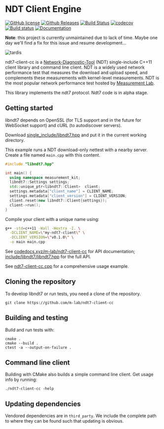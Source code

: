 # NDT Client Engine

[![GitHub license](https://img.shields.io/github/license/m-lab/ndt7-client-cc.svg)](https://raw.githubusercontent.com/m-lab/ndt7-client-cc/main/LICENSE) [![Github Releases](https://img.shields.io/github/release/m-lab/ndt7-client-cc.svg)](https://github.com/m-lab/ndt7-client-cc/releases) [![Build Status](https://app.travis-ci.com/m-lab/ndt7-client-cc.svg?branch=main)](https://app.travis-ci.com/m-lab/ndt7-client-cc) [![codecov](https://codecov.io/gh/m-lab/ndt7-client-cc/branch/main/graph/badge.svg)](https://codecov.io/gh/m-lab/ndt7-client-cc) [![Build status](https://img.shields.io/appveyor/ci/bassosimone/ndt7-client-cc/main.svg?label=appveyor)](https://ci.appveyor.com/project/bassosimone/ndt7-client-cc/branch/main) [![Documentation](https://codedocs.xyz/m-lab/ndt7-client-cc.svg)](https://codedocs.xyz/m-lab/ndt7-client-cc/)

**Note**: this project is currently unmaintained due to lack of time. Maybe
one day we'll find a fix for this issue and resume development...

![tardis](docs/tardis.gif
  "It's not supposed to make that noise. You leave the brakes on.")

ndt7-client-cc is a [Network-Diagnostic-Tool](
https://github.com/ndt-project/ndt/wiki/NDTProtocol) (NDT) single-include C++11
client library and command line client. NDT is a widely used network performance
test that measures the download and upload speed, and complements these
measurements with kernel-level measurements. NDT is the most popular network
performance test hosted by [Measurement Lab](https://www.measurementlab.net/).

This library implements the ndt7 protocol. Ndt7 code is in alpha stage.

## Getting started

libndt7 depends on OpenSSL (for TLS support and in the future for
WebSocket support) and cURL (to autodiscover servers).

Download [single_include/libndt7.hpp](
https://github.com/m-lab/ndt7-client-cc/blob/main/single_include/libndt7.hpp) and
put it in the current working directory.

This example runs a NDT download-only nettest with a nearby server. Create
a file named `main.cpp` with this content.

```C++
#include "libndt7.hpp"

int main() {
  using namespace measurement_kit;
  libndt7::Settings settings;
  std::unique_ptr<libndt7::Client>  client;
  settings.metadata["client_name"] = CLIENT_NAME;
  settings.metadata["client_version"] = CLIENT_VERSION;
  client.reset(new libndt7::Client{settings});
  client->run();
}
```

Compile your client with a unique name using:

```sh
g++ -std=c++11 -Wall -Wextra -I. \
  -DCLIENT_NAME=\"my-ndt7-client\" \
  -DCLIENT_VERSION=\"v0.1.0\" \
  -o main main.cpp
```

See [codedocs.xyz/m-lab/ndt7-client-cc](
https://codedocs.xyz/m-lab/ndt7-client-cc/) for API documentation;
[include/libndt7/libndt7.hpp](include/libndt7/libndt7.hpp) for the full API.

See [ndt7-client-cc.cpp](ndt7-client-cc.cpp) for a comprehensive usage example.

## Cloning the repository

To develop libndt7 or run tests, you need a clone of the repository.

```
git clone https://github.com/m-lab/ndt7-client-cc
```

## Building and testing

Build and run tests with:

```
cmake .
cmake --build .
ctest -a --output-on-failure .
```

## Command line client

Building with CMake also builds a simple command line client. Get usage info
by running:

```
./ndt7-client-cc -help
```

## Updating dependencies

Vendored dependencies are in `third_party`. We include the complete path to
where they can be found such that updating is obvious.
